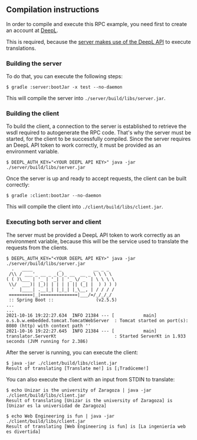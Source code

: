 ## Compilation instructions

In order to compile and execute this RPC example, you need first to create an account at [DeepL](https://www.deepl.com/pro#developer).

This is required, because the [server makes use of the DeepL API](./server/src/main/kotlin/translator/Server.kt) to execute translations.

### Building the server

To do that, you can execute the following steps:

```shell
$ gradle :server:bootJar -x test --no-daemon
```

This will compile the server into `./server/build/libs/server.jar`.

### Building the client

To build the client, a connection to the server is established to retrieve the wsdl required to autogenerate the RPC code.
That's why the server must be started, for the client to be successfully compiled.
Since the server requires an DeepL API token to work correctly, it must be provided as an environment variable.

```shell
$ DEEPL_AUTH_KEY="<YOUR DEEPL API KEY>" java -jar ./server/build/libs/server.jar
```

Once the server is up and ready to accept requests, the client can be built correctly:

```shell
$ gradle :client:bootJar --no-daemon
```

This will compile the client into `./client/build/libs/client.jar`.

### Executing both server and client

The server must be provided a DeepL API token to work correctly as an environment variable, because this will be
the service used to translate the requests from the clients.

```shell
$ DEEPL_AUTH_KEY="<YOUR DEEPL API KEY>" java -jar ./server/build/libs/server.jar
  .   ____          _            __ _ _
 /\\ / ___'_ __ _ _(_)_ __  __ _ \ \ \ \
( ( )\___ | '_ | '_| | '_ \/ _` | \ \ \ \
 \\/  ___)| |_)| | | | | || (_| |  ) ) ) )
  '  |____| .__|_| |_|_| |_\__, | / / / /
 =========|_|==============|___/=/_/_/_/
 :: Spring Boot ::                (v2.5.5)
...
...
2021-10-16 19:22:27.634  INFO 21384 --- [           main] o.s.b.w.embedded.tomcat.TomcatWebServer  : Tomcat started on port(s): 8080 (http) with context path ''
2021-10-16 19:22:27.645  INFO 21384 --- [           main] translator.ServerKt                      : Started ServerKt in 1.933 seconds (JVM running for 2.386)
```

After the server is running, you can execute the client:

```shell
$ java -jar ./client/build/libs/client.jar
Result of translating [Translate me!] is [¡Tradúceme!]
```

You can also execute the client with an input from STDIN to translate:

```shell
$ echo Unizar is the university of Zaragoza | java -jar ./client/build/libs/client.jar
Result of translating [Unizar is the university of Zaragoza] is [Unizar es la universidad de Zaragoza]

$ echo Web Engineering is fun | java -jar ./client/build/libs/client.jar
Result of translating [Web Engineering is fun] is [La ingeniería web es divertida]
```
